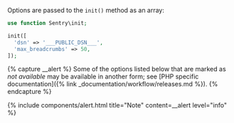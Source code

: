 Options are passed to the `init()` method as an array:

```php
use function Sentry\init;

init([
  'dsn' => '___PUBLIC_DSN___',
  'max_breadcrumbs' => 50,
]);
```

{% capture __alert %}
Some of the options listed below that are marked as _not available_ may be available in another form; see [PHP specific documentation]({% link _documentation/workflow/releases.md %}).
{% endcapture %}

{% include components/alert.html
  title="Note"
  content=__alert
  level="info"
%}
